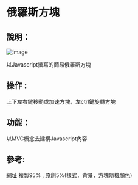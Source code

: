 # 俄羅斯方塊

## 說明：

![image](https://i.imgur.com/WF2HGRt.jpeg)

以Javascript撰寫的簡易俄羅斯方塊

## 操作 :

上下左右鍵移動或加速方塊，左ctrl鍵旋轉方塊

## 功能：

以MVC概念去建構Javascript內容

## 參考:
[網址](https://www.youtube.com/watch?v=rAUn1Lom6dw&list=LL&index=1&t=4955s)
複製95% , 原創5%(樣式，背景，方塊隨機顏色)
